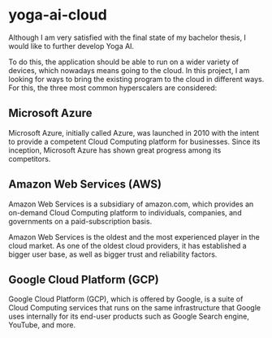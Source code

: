 # yoga-ai-cloud
Although I am very satisfied with the final state of my bachelor thesis, I would like to further develop Yoga AI.

To do this, the application should be able to run on a wider variety of devices, which nowadays means going to the cloud.
In this project, I am looking for ways to bring the existing program to the cloud in different ways. For this, the three most common hyperscalers are considered:

## Microsoft Azure
Microsoft Azure, initially called Azure, was launched in 2010 with the intent to provide a competent Cloud Computing platform for businesses.
Since its inception, Microsoft Azure has shown great progress among its competitors.

## Amazon Web Services (AWS)
Amazon Web Services is a subsidiary of amazon.com, which provides an on-demand Cloud Computing platform to individuals, companies, and governments on a paid-subscription basis.

Amazon Web Services is the oldest and the most experienced player in the cloud market.
As one of the oldest cloud providers, it has established a bigger user base, as well as bigger trust and reliability factors.

## Google Cloud Platform (GCP)
Google Cloud Platform (GCP), which is offered by Google, is a suite of Cloud Computing services that runs on the same infrastructure that Google uses internally for its end-user products such as Google Search engine, YouTube, and more.


